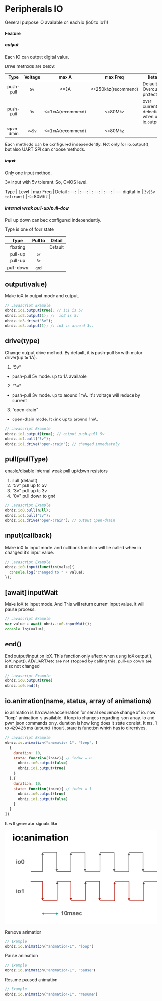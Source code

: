 # Peripherals IO
General purpose IO
available on each io (io0 to io11)

#### Feature
##### output
Each IO can output digital value.

Drive methods are below.

Type | Voltage | max A | max Freq | Details
:---: | :---: | :---: | :---: | ---
push-pull | `5v` | <=1A | <=250khz(recommend) | Default. Overcurrent protection
push-pull | `3v` | <=1mA(recommend) | <=80Mhz | over current detection when using io.output().
open-drain | `<=5v` | <=1mA(recommend) | <=80Mhz | 

Each methods can be configured independently.
Not only for io.output(), but also UART SPI can choose methods.

##### input

Only one input method.

3v input with 5v tolerant. So, CMOS level.


Type | Level | max Freq | Detail
:---: | :---: | :---: | :---: | ---
digital-in | `3v(5v tolerant)` | <=80Mhz | 

##### internal weak pull-up/pull-dow

Pull up down can bec configured independently.

Type is one of four state.

Type | Pull to | Detail
:---: | :---: | :---:
floating |  | Default
pull-up | `5v` | 
pull-up | `3v` | 
pull-down | `gnd` | 


## output(value)
Make ioX to output mode and output.

```Javascript
// Javascript Example
obniz.io1.output(true); // io1 is 5v
obniz.io2.output(1); //  io2 is 5v
obniz.io3.drive("3v");
obniz.io3.output(1); // io3 is around 3v.
```

## drive(type)
Change output drive method.
By default, it is push-pull 5v with motor driver(up to 1A).

1. "5v"
  - push-pull 5v mode. up to 1A available
2. "3v"
  - push-pull 3v mode. up to around 1mA. It's voltage will reduce by current.
3. "open-drain"
  - open-drain mode. It sink up to around 1mA.

```Javascript
// Javascript Example
obniz.io1.output(true); // output push-pull 5v
obniz.io1.pull("5v");
obniz.io1.drive("open-drain"); // changed immediately 
```

## pull(pullType)
enable/disable internal weak pull up/down resistors.

1. null (default) 
2. "5v"  pull up to 5v
3. "3v"  pull up to 3v
4. "0v"  pull down to gnd

```Javascript
// Javascript Example
obniz.io0.pull(null);
obniz.io1.pull("3v");
obniz.io1.drive("open-drain"); // output open-drain
```

## input(callback)
Make ioX to input mode.
and callback function will be called when io changed it's input value.
```Javascript
// Javascript Example
obniz.io0.input(function(value){
  console.log("changed to " + value);
});
```

## [await] inputWait
Make ioX to input mode.
And This will return current input value.
It will pause process.
```Javascript
// Javascript Example
var value = await obniz.io0.inputWait();
console.log(value);
```

## end()
End output/input on ioX.
This function only affect when using ioX.output(), ioX.input().
AD/UART/etc are not stopped by calling this.
pull-up down are also not changed.

```Javascript
// Javascript Example
obniz.io0.output(true)
obniz.io0.end();
```

## io.animation(name, status, array of animations)
io animation is hardware acceleration for serial sequence change of io.
now "loop" animation is available.
it loop io changes regarding json array.
io and pwm json commands only.
duration is how long does it state consist. It ms. 1 to 429426 ms (around 1 hour).
state is function which has io directives.

```Javascript
// Javascript Example
obniz.io.animation("animation-1", "loop", [
  {
    duration: 10,
    state: function(index){ // index = 0
      obniz.io0.output(false)
      obniz.io1.output(true)
    }
  },{
    duration: 10,
    state: function(index){ // index = 1
      obniz.io0.output(true)
      obniz.io1.output(false)
    }
  }
])
```

It will generate signals like

![](./images/ioanimation.png)

Remove animation
```Javascript
// Example
obniz.io.animation("animation-1", "loop")
```

Pause animation
```Javascript
// Example
obniz.io.animation("animation-1", "pause")
```

Resume paused animation
```Javascript
// Example
obniz.io.animation("animation-1", "resume")
```
